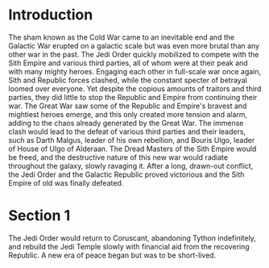 # Introduction
The sham known as the Cold War came to an inevitable end and the Galactic War erupted on a galactic scale but was even more brutal than any other war in the past.
The Jedi Order quickly mobilized to compete with the Sith Empire and various third parties, all of whom were at their peak and with many mighty heroes.
Engaging each other in full-scale war once again, Sith and Republic forces clashed, while the constant specter of betrayal loomed over everyone.
Yet despite the copious amounts of traitors and third parties, they did little to stop the Republic and Empire from continuing their war.
The Great War saw some of the Republic and Empire's bravest and mightiest heroes emerge, and this only created more tension and alarm, adding to the chaos already generated by the Great War.
The immense clash would lead to the defeat of various third parties and their leaders, such as Darth Malgus, leader of his own rebellion, and Bouris Ulgo, leader of House of Ulgo of Alderaan.
The Dread Masters of the Sith Empire would be freed, and the destructive nature of this new war would radiate throughout the galaxy, slowly ravaging it.
After a long, drawn-out conflict, the Jedi Order and the Galactic Republic proved victorious and the Sith Empire of old was finally defeated.

# Section 1
The Jedi Order would return to Coruscant, abandoning Tython indefinitely, and rebuild the Jedi Temple slowly with financial aid from the recovering Republic.
A new era of peace began but was to be short-lived.